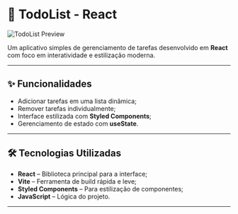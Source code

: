 # 📝 TodoList - React

![TodoList Preview](https://raw.githubusercontent.com/Arthurlsk/TodoList/main/assets/preview.png) <!-- se tiver screenshot, substitua -->

Um aplicativo simples de gerenciamento de tarefas desenvolvido em **React** com foco em interatividade e estilização moderna.

---

## ✨ Funcionalidades

- Adicionar tarefas em uma lista dinâmica;
- Remover tarefas individualmente;
- Interface estilizada com **Styled Components**;
- Gerenciamento de estado com **useState**.

---

## 🛠 Tecnologias Utilizadas

- **React** – Biblioteca principal para a interface;
- **Vite** – Ferramenta de build rápida e leve;
- **Styled Components** – Para estilização de componentes;
- **JavaScript** – Lógica do projeto.

---



